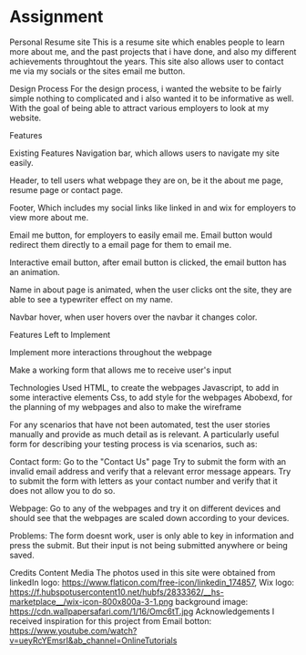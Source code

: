 # Assignment
Personal Resume site
This is a resume site which enables people to learn more about me, and the past projects that i have done, and also my different achievements throughtout the years. This site also allows user to contact me via my socials or the sites email me button.

Design Process
For the design process, i wanted the website to be fairly simple nothing to complicated and i also wanted it to be informative as well. With the goal of being able to attract various employers to look at my website.

Features

Existing Features
Navigation bar, which allows users to navigate my site easily.

Header, to tell users what webpage they are on, be it the about me page, resume page or contact page.

Footer, Which includes my social links like linked in and wix for employers to view more about me.

Email me button, for employers to easily email me. Email button would redirect them directly to a email page for them to email me.

Interactive email button, after email button is clicked, the email button has an animation.

Name in about page is animated, when the user clicks ont the site, they are able to see a typewriter effect on my name.

Navbar hover, when user hovers over the navbar it changes color.

Features Left to Implement

Implement more interactions throughout the webpage

Make a working form that allows me to receive user's input

Technologies Used
HTML, to create the webpages
Javascript, to add in some interactive elements 
Css, to add style for the webpages
Abobexd, for the planning of my webpages and also to make the wireframe


For any scenarios that have not been automated, test the user stories manually and provide as much detail as is relevant. A particularly useful form for describing your testing process is via scenarios, such as:

Contact form:
Go to the "Contact Us" page
Try to submit the form with an invalid email address and verify that a relevant error message appears.
Try to submit the form with letters as your contact number and verify that it does not allow you to do so.

Webpage:
Go to any of the webpages and try it on different devices and should see that the webpages are scaled down according to your devices.

Problems:
The form doesnt work, user is only able to key in information and press the submit. But their input is not being submitted anywhere or being saved.

Credits
Content
Media
The photos used in this site were obtained from 
linkedIn logo: https://www.flaticon.com/free-icon/linkedin_174857,
Wix logo: https://f.hubspotusercontent10.net/hubfs/2833362/__hs-marketplace__/wix-icon-800x800a-3-1.png
background image: https://cdn.wallpapersafari.com/1/16/Omc6tT.jpg
Acknowledgements
I received inspiration for this project from 
Email botton: https://www.youtube.com/watch?v=ueyRcYEmsrI&ab_channel=OnlineTutorials
